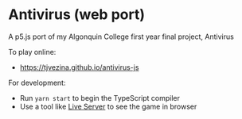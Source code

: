 # Antivirus (web port)

A p5.js port of my Algonquin College first year final project, Antivirus

To play online:
- https://tjvezina.github.io/antivirus-js

For development:
- Run `yarn start` to begin the TypeScript compiler
- Use a tool like [Live Server](https://marketplace.visualstudio.com/items?itemName=ritwickdey.LiveServer) to see the game in browser